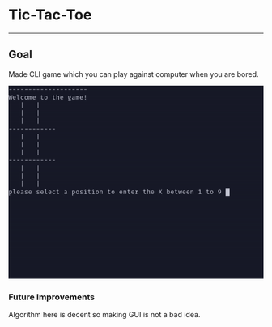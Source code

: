 # Tic-Tac-Toe

___

## Goal

Made CLI game which you can play against computer when you are bored.

![gameplay](./ticTacToe.gif)

### Future Improvements

Algorithm here is decent so making GUI is not a bad idea. 